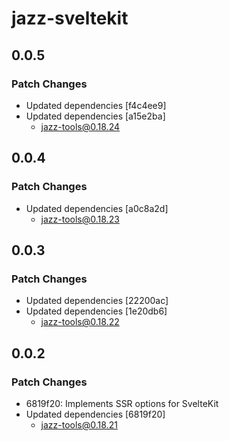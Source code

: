 # jazz-sveltekit

## 0.0.5

### Patch Changes

- Updated dependencies [f4c4ee9]
- Updated dependencies [a15e2ba]
  - jazz-tools@0.18.24

## 0.0.4

### Patch Changes

- Updated dependencies [a0c8a2d]
  - jazz-tools@0.18.23

## 0.0.3

### Patch Changes

- Updated dependencies [22200ac]
- Updated dependencies [1e20db6]
  - jazz-tools@0.18.22

## 0.0.2

### Patch Changes

- 6819f20: Implements SSR options for SvelteKit
- Updated dependencies [6819f20]
  - jazz-tools@0.18.21
